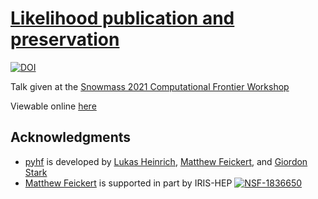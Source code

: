 # [Likelihood publication and preservation](https://indico.fnal.gov/event/43829/contributions/193820/)

[![DOI](https://zenodo.org/badge/286181173.svg)](https://zenodo.org/badge/latestdoi/286181173)

Talk given at the [Snowmass 2021 Computational Frontier Workshop](https://indico.fnal.gov/event/43829/)

Viewable online [here](https://matthewfeickert.github.io/talk-Snowmass2021-Comp-Frontier-Workshop/index.html)

## Acknowledgments

- [pyhf](https://github.com/diana-hep/pyhf) is developed by [Lukas Heinrich](https://github.com/lukasheinrich), [Matthew Feickert](http://www.matthewfeickert.com/), and [Giordon Stark](https://github.com/kratsg)
- [Matthew Feickert](http://www.matthewfeickert.com/) is supported in part by IRIS-HEP
[![NSF-1836650](https://img.shields.io/badge/NSF-1836650-blue.svg)](https://nsf.gov/awardsearch/showAward?AWD_ID=1836650)
